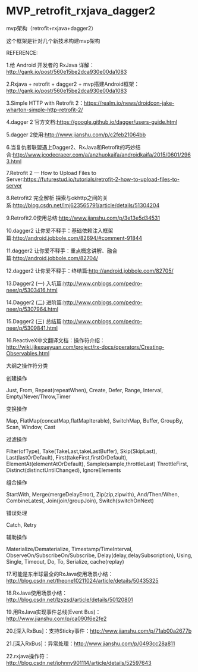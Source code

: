 # MVP_retrofit_rxjava_dagger2
mvp架构（retrofit+rxjava+dagger2）

这个框架是针对几个新技术构建mvp架构

REFERENCE:

1.给 Android 开发者的 RxJava 详解：http://gank.io/post/560e15be2dca930e00da1083

2.Rxjava + retrofit + dagger2 + mvp搭建Android框架：http://gank.io/post/560e15be2dca930e00da1083

3.Simple HTTP with Retrofit 2：https://realm.io/news/droidcon-jake-wharton-simple-http-retrofit-2/

4.dagger 2 官方文档:https://google.github.io/dagger/users-guide.html

5.dagger 2使用:http://www.jianshu.com/p/c2feb21064bb

6.当复仇者联盟遇上Dagger2、RxJava和Retrofit的巧妙结合:http://www.jcodecraeer.com/a/anzhuokaifa/androidkaifa/2015/0601/2963.html

7.Retrofit 2 — How to Upload Files to Server:https://futurestud.io/tutorials/retrofit-2-how-to-upload-files-to-server

8.Retrofit2 完全解析 探索与okhttp之间的关系:http://blog.csdn.net/lmj623565791/article/details/51304204

9.Retrofit2.0使用总结:http://www.jianshu.com/p/3e13e5d34531

10.dagger2 让你爱不释手：基础依赖注入框架篇:http://android.jobbole.com/82694/#comment-91844


11.dagger2 让你爱不释手：重点概念讲解、融合篇:http://android.jobbole.com/82704/

12.dagger2 让你爱不释手：终结篇:http://android.jobbole.com/82705/

13.Dagger2 (一) 入坑篇:http://www.cnblogs.com/pedro-neer/p/5303416.html

14.Dagger2 (二) 进阶篇:http://www.cnblogs.com/pedro-neer/p/5307964.html

15.Dagger2 (三) 总结篇:http://www.cnblogs.com/pedro-neer/p/5309841.html

16.ReactiveX中文翻译文档：操作符介绍：http://wiki.jikexueyuan.com/project/rx-docs/operators/Creating-Observables.html

大纲之操作符分类

创建操作

Just, From, Repeat(repeatWhen), Create, Defer, Range, Interval, Empty/Never/Throw,Timer

变换操作

Map, FlatMap(concatMap,flatMapIterable), SwitchMap, Buffer, GroupBy, Scan, Window, Cast

过滤操作

Filter(ofType), Take(TakeLast,takeLastBuffer), Skip(SkipLast), Last(lastOrDefault), First(takeFirst,firstOrDefault), ElementAt(elementAtOrDefault), Sample(sample,throttleLast) ThrottleFirst, Distinct(distinctUntilChanged), IgnoreElements

组合操作

StartWith, Merge(mergeDelayError), Zip(zip,zipwith), And/Then/When, CombineLatest, Join(join/groupJoin), Switch(switchOnNext)

错误处理

Catch, Retry 

辅助操作

Materialize/Dematerialize, Timestamp/TimeInterval, ObserveOn/SubscribeOn/Subscribe, Delay(delay,delaySubscription), Using, Single, Timeout, Do, To, Serialize, cache(replay)

17.可能是东半球最全的RxJava使用场景小结：http://blog.csdn.net/theone10211024/article/details/50435325

18.RxJava使用场景小结：http://blog.csdn.net/lzyzsd/article/details/50120801

19.用RxJava实现事件总线(Event Bus)：http://www.jianshu.com/p/ca090f6e2fe2

20.[深入RxBus]：支持Sticky事件：http://www.jianshu.com/p/71ab00a2677b

21.[深入RxBus]：异常处理：http://www.jianshu.com/p/0493cc28a811

22.rxjava操作符：http://blog.csdn.net/johnny901114/article/details/52597643
